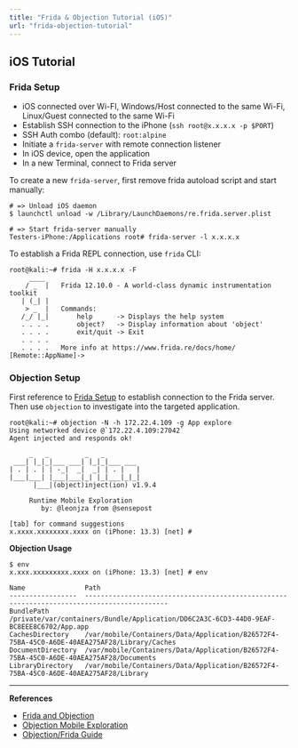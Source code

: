 ```yaml
---
title: "Frida & Objection Tutorial (iOS)"
url: "frida-objection-tutorial"
---
```


## iOS Tutorial

### Frida Setup

* iOS connected over Wi-FI, Windows/Host connected to the same Wi-Fi, Linux/Guest connected to the same Wi-Fi
* Establish SSH connection to the iPhone (`ssh root@x.x.x.x -p $PORT`)
* SSH Auth combo (default): `root:alpine`
* Initiate a `frida-server` with remote connection listener
* In iOS device, open the application 
* In a new Terminal, connect to Frida server

To create a new `frida-server`, first remove frida autoload script and start manually:

```
# => Unload iOS daemon
$ launchctl unload -w /Library/LaunchDaemons/re.frida.server.plist

# => Start frida-server manually
Testers-iPhone:/Applications root# frida-server -l x.x.x.x
```

To establish a Frida REPL connection, use `frida` CLI:

```
root@kali:~# frida -H x.x.x.x -F
     ____
    / _  |   Frida 12.10.0 - A world-class dynamic instrumentation toolkit
   | (_| |
    > _  |   Commands:
   /_/ |_|       help      -> Displays the help system
   . . . .       object?   -> Display information about 'object'
   . . . .       exit/quit -> Exit
   . . . .
   . . . .   More info at https://www.frida.re/docs/home/
[Remote::AppName]->
```

### Objection Setup

First reference to [Frida Setup](#frida-setup) to establish connection to the Frida server. Then use `objection` to investigate into the targeted application.

```
root@kali:~# objection -N -h 172.22.4.109 -g App explore
Using networked device @`172.22.4.109:27042`
Agent injected and responds ok!

     _   _         _   _
 ___| |_|_|___ ___| |_|_|___ ___
| . | . | | -_|  _|  _| | . |   |
|___|___| |___|___|_| |_|___|_|_|
      |___|(object)inject(ion) v1.9.4

     Runtime Mobile Exploration
        by: @leonjza from @sensepost

[tab] for command suggestions
x.xxxx.xxxxxxxx.xxxx on (iPhone: 13.3) [net] #
```

**Objection Usage**

```
$ env
x.xxx.xxxxxxxxx.xxxx on (iPhone: 13.3) [net] # env

Name               Path
-----------------  -------------------------------------------------------------------------------------------
BundlePath         /private/var/containers/Bundle/Application/DD6C2A3C-6CD3-44D0-9EAF-BC8EEE8C6702/App.app
CachesDirectory    /var/mobile/Containers/Data/Application/B26572F4-75BA-45C0-A6DE-40AEA275AF28/Library/Caches
DocumentDirectory  /var/mobile/Containers/Data/Application/B26572F4-75BA-45C0-A6DE-40AEA275AF28/Documents
LibraryDirectory   /var/mobile/Containers/Data/Application/B26572F4-75BA-45C0-A6DE-40AEA275AF28/Library
```

---

**References**

* [Frida and Objection](https://www.allysonomalley.com/2018/12/20/ios-pentesting-tools-part-3-frida-and-objection/)
* [Objection Mobile Exploration](https://kalilinuxtutorials.com/objection-mobile-exploration/ )
* [Objection/Frida Guide](https://www.secjuice.com/objection-frida-guide/)

